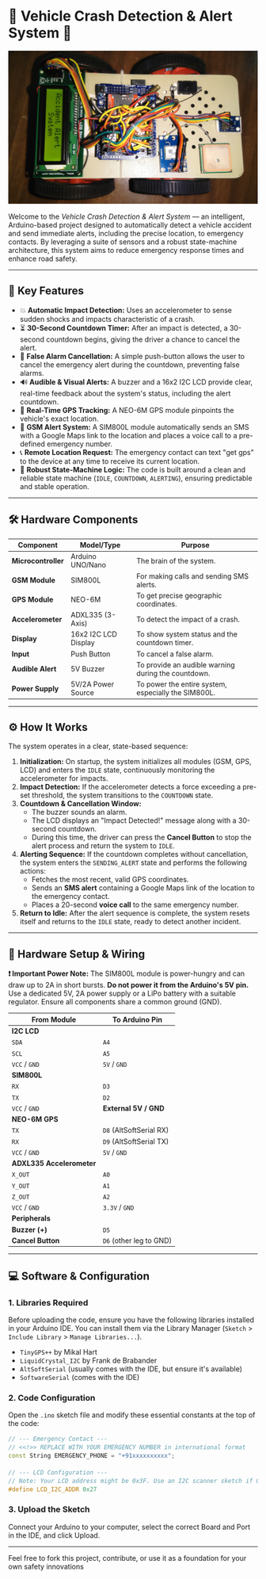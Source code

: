 # 🚗 Vehicle Crash Detection & Alert System 🚨

![Vehicle Crash Detection System](demo/vehicle_crash_detection.jpg)

Welcome to the *Vehicle Crash Detection & Alert System* — an intelligent, Arduino-based project designed to automatically detect a vehicle accident and send immediate alerts, including the precise location, to emergency contacts. By leveraging a suite of sensors and a robust state-machine architecture, this system aims to reduce emergency response times and enhance road safety.

---

## 🌟 Key Features

-   💥 **Automatic Impact Detection:** Uses an accelerometer to sense sudden shocks and impacts characteristic of a crash.
-   ⏳ **30-Second Countdown Timer:** After an impact is detected, a 30-second countdown begins, giving the driver a chance to cancel the alert.
-   🔕 **False Alarm Cancellation:** A simple push-button allows the user to cancel the emergency alert during the countdown, preventing false alarms.
-   🔊 **Audible & Visual Alerts:** A buzzer and a 16x2 I2C LCD provide clear, real-time feedback about the system's status, including the alert countdown.
-   📡 **Real-Time GPS Tracking:** A NEO-6M GPS module pinpoints the vehicle's exact location.
-   📲 **GSM Alert System:** A SIM800L module automatically sends an SMS with a Google Maps link to the location and places a voice call to a pre-defined emergency number.
-   📞 **Remote Location Request:** The emergency contact can text "get gps" to the device at any time to receive its current location.
-   🧠 **Robust State-Machine Logic:** The code is built around a clean and reliable state machine (`IDLE`, `COUNTDOWN`, `ALERTING`), ensuring predictable and stable operation.

---

## 🛠 Hardware Components

| Component                   | Model/Type             | Purpose                                            |
| --------------------------- | ---------------------- | -------------------------------------------------- |
| **Microcontroller**         | Arduino UNO/Nano       | The brain of the system.                           |
| **GSM Module**              | SIM800L                | For making calls and sending SMS alerts.           |
| **GPS Module**              | NEO-6M                 | To get precise geographic coordinates.             |
| **Accelerometer**           | ADXL335 (3-Axis)       | To detect the impact of a crash.                   |
| **Display**                 | 16x2 I2C LCD Display   | To show system status and the countdown timer.     |
| **Input**                   | Push Button            | To cancel a false alarm.                           |
| **Audible Alert**           | 5V Buzzer              | To provide an audible warning during the countdown.|
| **Power Supply**            | 5V/2A Power Source     | To power the entire system, especially the SIM800L.|

---

## ⚙️ How It Works

The system operates in a clear, state-based sequence:

1.  **Initialization:** On startup, the system initializes all modules (GSM, GPS, LCD) and enters the `IDLE` state, continuously monitoring the accelerometer for impacts.
2.  **Impact Detection:** If the accelerometer detects a force exceeding a pre-set threshold, the system transitions to the `COUNTDOWN` state.
3.  **Countdown & Cancellation Window:**
    -   The buzzer sounds an alarm.
    -   The LCD displays an "Impact Detected!" message along with a 30-second countdown.
    -   During this time, the driver can press the **Cancel Button** to stop the alert process and return the system to `IDLE`.
4.  **Alerting Sequence:** If the countdown completes without cancellation, the system enters the `SENDING_ALERT` state and performs the following actions:
    -   Fetches the most recent, valid GPS coordinates.
    -   Sends an **SMS alert** containing a Google Maps link of the location to the emergency contact.
    -   Places a 20-second **voice call** to the same emergency number.
5.  **Return to Idle:** After the alert sequence is complete, the system resets itself and returns to the `IDLE` state, ready to detect another incident.

---

## 🔌 Hardware Setup & Wiring

**❗️ Important Power Note:** The SIM800L module is power-hungry and can draw up to 2A in short bursts. **Do not power it from the Arduino's 5V pin.** Use a dedicated 5V, 2A power supply or a LiPo battery with a suitable regulator. Ensure all components share a common ground (GND).

| From Module          | To Arduino Pin         |
| -------------------- | ---------------------- |
| **I2C LCD**          |                        |
| `SDA`                | `A4`                   |
| `SCL`                | `A5`                   |
| `VCC` / `GND`        | `5V` / `GND`           |
| **SIM800L**          |                        |
| `RX`                 | `D3`                   |
| `TX`                 | `D2`                   |
| `VCC` / `GND`        | **External 5V / GND**  |
| **NEO-6M GPS**       |                        |
| `TX`                 | `D8` (AltSoftSerial RX)|
| `RX`                 | `D9` (AltSoftSerial TX)|
| `VCC` / `GND`        | `5V` / `GND`           |
| **ADXL335 Accelerometer** |                  |
| `X_OUT`              | `A0`                   |
| `Y_OUT`              | `A1`                   |
| `Z_OUT`              | `A2`                   |
| `VCC` / `GND`        | `3.3V` / `GND`         |
| **Peripherals**      |                        |
| **Buzzer (+)**       | `D5`                   |
| **Cancel Button**    | `D6` (other leg to GND)|

---

## 💻 Software & Configuration

### 1. Libraries Required

Before uploading the code, ensure you have the following libraries installed in your Arduino IDE. You can install them via the Library Manager (`Sketch` > `Include Library` > `Manage Libraries...`).

-   `TinyGPS++` by Mikal Hart
-   `LiquidCrystal_I2C` by Frank de Brabander
-   `AltSoftSerial` (usually comes with the IDE, but ensure it's available)
-   `SoftwareSerial` (comes with the IDE)

### 2. Code Configuration

Open the `.ino` sketch file and modify these essential constants at the top of the code:

```cpp
// --- Emergency Contact ---
// <<!>> REPLACE WITH YOUR EMERGENCY NUMBER in international format
const String EMERGENCY_PHONE = "+91xxxxxxxxxx";

// --- LCD Configuration ---
// Note: Your LCD address might be 0x3F. Use an I2C scanner sketch if 0x27 doesn't work.
#define LCD_I2C_ADDR 0x27
```

### 3. Upload the Sketch

Connect your Arduino to your computer, select the correct Board and Port in the IDE, and click Upload.

---

Feel free to fork this project, contribute, or use it as a foundation for your own safety innovations